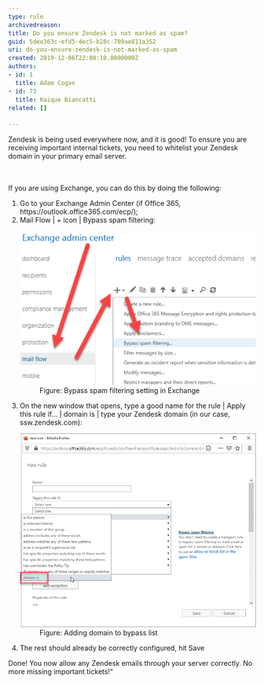 ```yaml
---
type: rule
archivedreason: 
title: Do you ensure Zendesk is not marked as spam?
guid: 5dee363c-efd5-4ec5-b28c-709ae811a352
uri: do-you-ensure-zendesk-is-not-marked-as-spam
created: 2019-12-06T22:00:10.0000000Z
authors:
- id: 1
  title: Adam Cogan
- id: 73
  title: Kaique Biancatti
related: []

---
```



Zendesk is being used everywhere now, and it is good! To ensure you are receiving important internal tickets, you need to whitelist your Zendesk domain in your primary email server.<br>
<br><excerpt class='endintro'></excerpt><br>
<p>​If you are using Exchange, you can do this by doing the following:<br></p><ol><li>Go to your Exchange Admin Center (if Office 365, https://outlook.office365.com/ecp/);</li><li>Mail Flow | + icon | Bypass spam filtering:<br>
   <dl class="image"><dt><img src="bypass-spam-filtering.png" alt="bypass-spam-filtering.png" /></dt><dd>Figure: Bypass spam filtering setting in Exchange</dd></dl></li><li>On the new window that opens, type a good name for the rule | Apply this rule if... | domain is | type your Zendesk domain (in our case, ssw.zendesk.com):<br>
   <dl class="image"><dt><img src="adding-domain-to-bypass-list.png" alt="adding-domain-to-bypass-list.png" /></dt><dd>Figure: Adding domain to bypass list​<br></dd></dl></li><li>The rest should already be correctly configured, hit Save</li></ol>Done! You now allow any Zendesk emails through your server correctly. No more missing important tickets!"<br>
<p></p>


